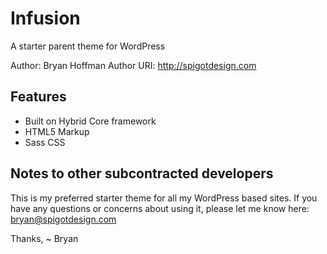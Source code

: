 Infusion
========

A starter parent theme for WordPress

Author: Bryan Hoffman
Author URI: http://spigotdesign.com

Features
--------

+ Built on Hybrid Core framework
+ HTML5 Markup
+ Sass CSS 


Notes to other subcontracted developers
---------------------------------------

This is my preferred starter theme for all my WordPress based sites. If you have any questions or concerns about using it, please let me know here: bryan@spigotdesign.com

Thanks,
~ Bryan
